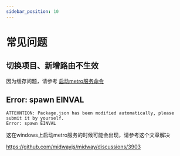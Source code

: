 ```yaml
---
sidebar_position: 10
---
```


# 常见问题

## 切换项目、新增路由不生效

因为缓存问题，请参考 [启动metro服务命令](http://localhost:3000/docs/course/rn/exec#%E5%90%AF%E5%8A%A8metro)

## Error: spawn EINVAL

```
ATTEHNTION: Package.json has been modified automatically, please submit it by yourself.
Error: spawn EINVAL
```

这在windows上启动metro服务的时候可能会出现，请参考这个文章解决

https://github.com/midwayjs/midway/discussions/3903
